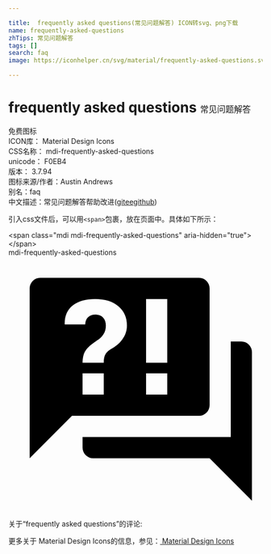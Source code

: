 ```yaml
---

title:  frequently asked questions(常见问题解答) ICON转svg、png下载
name: frequently-asked-questions
zhTips: 常见问题解答
tags: []
search: faq
image: https://iconhelper.cn/svg/material/frequently-asked-questions.svg

---
```


# frequently asked questions  <small style="font-size: 60%;font-weight: 100">常见问题解答</small>


<div class="detail-page">
<p>
<span><span class="badge-success badge">免费图标</span> </span>
<br/>
<span>
ICON库：
<span class="badge-secondary badge">Material Design Icons</span> 
</span>
<br/>
<span>
CSS名称：
<span class="badge-secondary badge">mdi-frequently-asked-questions</span> 
</span>
<br/>
<span>
unicode：
<span class="badge-secondary badge">F0EB4</span> 
<copy-btn content='F0EB4' btn-title=""></copy-btn>
<copy-btn :content='String.fromCodePoint(parseInt("F0EB4", 16))' btn-title="复制U"></copy-btn>
</span>
<br/>
<span>
版本：
<span class="badge-secondary badge">3.7.94</span> 
</span>
<br/>
<span>图标来源/作者：<span class="badge-light badge">Austin Andrews</span></span> 
<br/>
<span>别名：<span class="badge-light badge">faq</span></span><br/><span class="zh-detail">中文描述：<span class="badge-primary badge">常见问题解答</span><span class="help-link"><span>帮助改进</span>(<a href="https://gitee.com/liuwave/icon-helper/edit/master/json/material/frequently-asked-questions.json" target="_blank" rel="noopener noreferrer">gitee</a><a href="https://github.com/liuwave/icon-helper/edit/master/json/material/frequently-asked-questions.json" target="_blank" rel="noopener noreferrer">github</a></span>)</span><br/>
</p>
</div>
<div class="alert alert-dark">
  <i class="mdi mdi-frequently-asked-questions mdi-48px"></i>
  <i class="mdi mdi-frequently-asked-questions mdi-36px"></i>
  <i class="mdi mdi-frequently-asked-questions mdi-24px"></i>
  <i class="mdi mdi-frequently-asked-questions mdi-18px"></i>
</div>
<div>
  <p>引入css文件后，可以用<code>&lt;span&gt;</code>包裹，放在页面中。具体如下所示：    
  </p>
  <div class="alert alert-primary" style="font-size: 14px">
    &lt;span class="mdi mdi-frequently-asked-questions" aria-hidden="true"&gt;&lt;/span&gt;
    <copy-btn content='<span class="mdi mdi-frequently-asked-questions" aria-hidden="true"></span>'></copy-btn>
  </div>
  <div class="alert alert-secondary">
    <i class="mdi mdi-frequently-asked-questions"
    style="font-size: 24px"
    aria-hidden="true"></i> mdi-frequently-asked-questions
    <copy-btn content="mdi-frequently-asked-questions" btn-title="复制图标名称"></copy-btn>
  </div>
</div>
<div id="svg" class="svg-wrap">
<svg xmlns="http://www.w3.org/2000/svg" viewBox="0 0 24 24"><path d="M18,15H6L2,19V3A1,1 0 0,1 3,2H18A1,1 0 0,1 19,3V14A1,1 0 0,1 18,15M23,9V23L19,19H8A1,1 0 0,1 7,18V17H21V8H22A1,1 0 0,1 23,9M8.19,4C7.32,4 6.62,4.2 6.08,4.59C5.56,5 5.3,5.57 5.31,6.36L5.32,6.39H7.25C7.26,6.09 7.35,5.86 7.53,5.7C7.71,5.55 7.93,5.47 8.19,5.47C8.5,5.47 8.76,5.57 8.94,5.75C9.12,5.94 9.2,6.2 9.2,6.5C9.2,6.82 9.13,7.09 8.97,7.32C8.83,7.55 8.62,7.75 8.36,7.91C7.85,8.25 7.5,8.55 7.31,8.82C7.11,9.08 7,9.5 7,10H9C9,9.69 9.04,9.44 9.13,9.26C9.22,9.08 9.39,8.9 9.64,8.74C10.09,8.5 10.46,8.21 10.75,7.81C11.04,7.41 11.19,7 11.19,6.5C11.19,5.74 10.92,5.13 10.38,4.68C9.85,4.23 9.12,4 8.19,4M7,11V13H9V11H7M13,13H15V11H13V13M13,4V10H15V4H13Z" /></svg>
</div>
<detail full-name='mdi-frequently-asked-questions'></detail>
<div>
<p>关于“frequently asked questions”的评论:</p>
</div>
<Vssue title="关于“frequently asked questions”的评论" ></Vssue>    
<div><p>更多关于 Material Design Icons的信息，参见：<a target="_blank" href="https://iconhelper.cn/material.html"> Material Design Icons</a>
</p></div>
